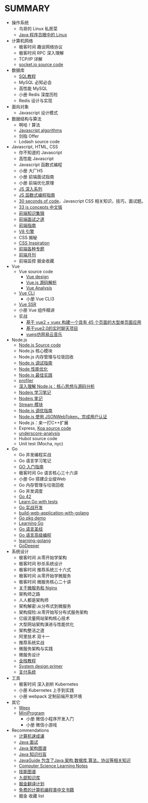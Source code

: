# SUMMARY
- 操作系统
  - 鸟哥的 Linux 私房菜
  - [Java 程序员眼中的 Linux](https://github.com/judasn/Linux-Tutorial)
- 计算机网络
  - 极客时间 趣谈网络协议
  - 极客时间 RPC 深入理解
  - TCP/IP 详解
  - [socket.io source code](https://github.com/socketio/socket.io)
- 数据库
  - [SQL教程](https://www.liaoxuefeng.com/wiki/001508284671805d39d23243d884b8b99f440bfae87b0f4000)
  - MySQL 必知必会
  - 高性能 MySQL
  - 小册 Redis 深度历险
  - Redis 设计与实现
- 面向对象
  - Javascript 设计模式
- 数据结构与算法
  - 啊哈！算法
  - [Javascript algorithms](https://github.com/trekhleb/javascript-algorithms)
  - 剑指 Offer
  - Lodash source code
- Javascript, HTML, CSS
  - 你不知道的 Javascript
  - 高性能 Javascript
  - Javascript 函数式编程
  - 小册 大厂H5
  - 小册 前端面试指南
  - 小册 前端优化原理
  - [JS 深入系列](https://github.com/mqyqingfeng/Blog)
  - [JS 函数式编程指南](https://github.com/llh911001/mostly-adequate-guide-chinese)
  - [30 seconds of code](https://github.com/30-seconds/30-seconds-of-code)，Javascript CSS 相关知识，技巧，面试题。
  - [33 js concepts 中文版](https://github.com/stephentian/33-js-concepts)
  - [前端知识集锦](https://github.com/KieSun/Front-end-knowledge)
  - [前端面试之道](https://github.com/InterviewMap/CS-Interview-Knowledge-Map)
  - [前端指南](https://github.com/nanhupatar/FEGuide)
  - [V8 引擎](https://github.com/justjavac/v8.js.cn)
  - CSS 揭秘
  - [CSS Inspiration](https://github.com/chokcoco/CSS-Inspiration)
  - [前端各种专题](https://github.com/veedrin/horseshoe)
  - [前端月刊](https://github.com/jsfront/month)
  - 前端监控 掘金收藏
- Vue
  - Vue source code
    - [Vue design](https://github.com/HcySunYang/vue-design)
    - [Vue.js 源码解析](https://github.com/answershuto/learnVue)
    - [Vue Analysis](https://github.com/ustbhuangyi/vue-analysis)
  - [Vue CLI](https://cli.vuejs.org/zh/)
    - 小册 Vue CLI3
  - [Vue SSR](https://ssr.vuejs.org/zh/)
  - 小册 Vue 组件精讲
  - 实战
    - [基于 vue2 + vuex 构建一个具有 45 个页面的大型单页面应用](https://github.com/bailicangdu/vue2-elm)
    - [基于vue2.0的实时聊天项目](https://github.com/hua1995116/webchat)
    - [vuejs仿网易云音乐](https://github.com/hua1995116/musiccloudWebapp)
- Node.js
  - [Node.js Source code](https://github.com/nodejs/node)
  - Node.js 核心模块
  - Node.js 内存管理与垃圾回收
  - [Node.js 调试指南](https://github.com/nswbmw/node-in-debugging)
  - [Node 性能优化](https://segmentfault.com/a/1190000007621011)
  - [Node.js 最佳实践](https://github.com/i0natan/nodebestpractices/blob/master/README.chinese.md)
  - [profiler](https://segmentfault.com/a/1190000012414666)
  - [深入理解 Node.js：核心思想与源码分析](https://github.com/yjhjstz/deep-into-node)
  - [Nodejs 学习笔记](https://github.com/chyingp/nodejs-learning-guide)
  - [Nodejs 笔记](https://github.com/peze/someArticle)
  - [Stream 模块](https://github.com/zoubin/streamify-your-node-program)
  - [Node.js 调优指南](https://github.com/aliyun-node/Node.js-Troubleshooting-Guide)
  - [Node.js 使用 JSONWebToken，完成用户认证](https://softwareontheroad.com/nodejs-jwt-authentication-oauth/)
  - Node.js：来一打C++扩展
  - Express, [Koa source code](https://juejin.im/post/5be3a0a65188256ccc192a87)
  - [underscore-analysis](https://github.com/lessfish/underscore-analysis)
  - Hubot source code
  - Unit test (Mocha, nyc)
- Go
  - Go 并发编程实战
  - Go 语言学习笔记
  - [GO 入门指南](https://github.com/Unknwon/the-way-to-go_ZH_CN)
  - 极客时间 Go 语言核心三十六讲
  - 小册 Go 搭建企业级Web
  - Go 内存管理与垃圾回收
  - Go 并发调度
  - [Go 42](https://github.com/ffhelicopter/Go42)
  - [Learn Go with tests](https://github.com/quii/learn-go-with-tests)
  - [Go 实战开发](https://github.com/astaxie/go-best-practice)
  - [build-web-application-with-golang](https://github.com/astaxie/build-web-application-with-golang)
  - [Go pkg demo](https://github.com/astaxie/gopkg)
  - [Learning Go](https://github.com/mikespook/Learning-Go-zh-cn)
  - [Go 语言圣经](https://docs.hacknode.org/gopl-zh/index.html)
  - [Go 语言高级编程](https://chai2010.gitbooks.io/advanced-go-programming-book/content/)
  - [learning-golang](https://github.com/yangwenmai/learning-golang)
  - [GoDeeper](https://github.com/Miej/GoDeeper)
- 系统设计
  - 极客时间 从零开始学架构
  - 极客时间 秒杀系统设计
  - 极客时间 推荐系统三十六式
  - 极客时间 从零开始学微服务
  - 极客时间 微服务核心二十讲
  - [关于微服务和 Nginx](https://github.com/DocsHome)
  - 架构师之路
  - 人人都是架构师
  - 架构解密:从分布式到微服务
  - 架构探险:从零开始写分布式服务架构
  - 亿级流量网站架构核心技术
  - 大型网站架构演进与性能优化
  - 架构整洁之道
  - 阿里技术 双十一
  - 推荐系统实战
  - 微服务架构与实践
  - 微服务设计
  - [全栈教程](https://github.com/frank-lam/fullstack-tutorial)
  - [System design primer](https://github.com/donnemartin/system-design-primer)
  - [支付系统](https://github.com/skr-shop/manuals)
- 工具
  - 极客时间 深入剖析 Kubernetes
  - 小册 Kubernetes 上手到实践
  - 小册 webpack 定制前端开发环境
- 其它
  - [Weex](http://weex.apache.org/cn/guide/)
  - [MiniProgram](https://developers.weixin.qq.com/miniprogram/dev/)
    - 小册 微信小程序开发入门
    - 小册 微信小游戏
- Recommendations
  - [计算机速成课](https://github.com/1c7/Crash-Course-Computer-Science-Chinese)
  - [Java 面试](https://github.com/xbox1994/2018-Java-Interview)
  - [Java 架构图谱](https://github.com/xingshaocheng/architect-awesome)
  - [Java 知识扫盲](https://github.com/doocs/advanced-java?utm_source=gold_browser_extension)
  - [JavaGuide 包含了Java,架构,数据库,算法，协议等相关知识](https://github.com/Snailclimb/JavaGuide)
  - [Computer Science Learning Notes](https://github.com/CyC2018/CS-Notes)
  - [技能图谱](https://github.com/TeamStuQ/skill-map)
  - [九部知识库](https://github.com/frontend9/fe9-library)
  - [掘金翻译计划](https://github.com/xitu/gold-miner)
  - [免费的计算机编程类中文书籍](https://github.com/justjavac/free-programming-books-zh_CN?utm_source=gold_browser_extension)
  - 掘金 收藏 list
